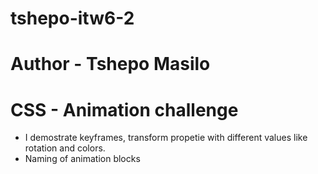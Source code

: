 # tshepo-itw6-2
# Author - Tshepo Masilo
# CSS - Animation challenge
- I demostrate keyframes, transform propetie with different values like rotation and colors.
- Naming of animation blocks

